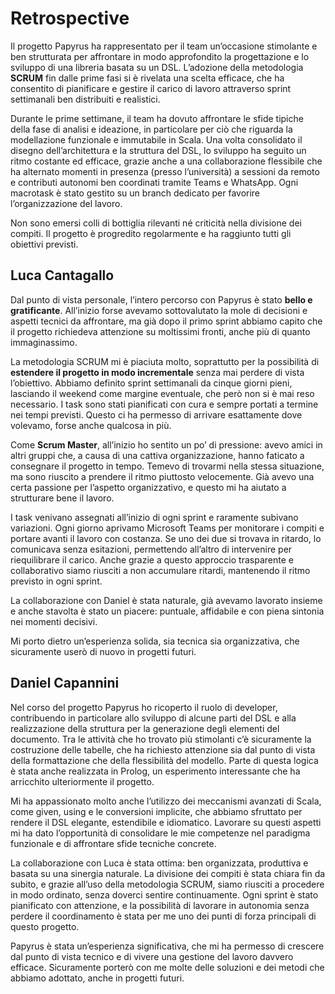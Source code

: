 # Retrospective

Il progetto Papyrus ha rappresentato per il team un’occasione stimolante e ben strutturata per affrontare in modo approfondito la progettazione e lo sviluppo di una libreria basata su un DSL. L’adozione della metodologia **SCRUM** fin dalle prime fasi si è rivelata una scelta efficace, che ha consentito di pianificare e gestire il carico di lavoro attraverso sprint settimanali ben distribuiti e realistici.

Durante le prime settimane, il team ha dovuto affrontare le sfide tipiche della fase di analisi e ideazione, in particolare per ciò che riguarda la modellazione funzionale e immutabile in Scala. Una volta consolidato il disegno dell’architettura e la struttura del DSL, lo sviluppo ha seguito un ritmo costante ed efficace, grazie anche a una collaborazione flessibile che ha alternato momenti in presenza (presso l’università) a sessioni da remoto e contributi autonomi ben coordinati tramite Teams e WhatsApp. Ogni macrotask è stato gestito su un branch dedicato per favorire l’organizzazione del lavoro.

Non sono emersi colli di bottiglia rilevanti né criticità nella divisione dei compiti. Il progetto è progredito regolarmente e ha raggiunto tutti gli obiettivi previsti.

## Luca Cantagallo

Dal punto di vista personale, l’intero percorso con Papyrus è stato **bello e gratificante**. All’inizio forse avevamo sottovalutato la mole di decisioni e aspetti tecnici da affrontare, ma già dopo il primo sprint abbiamo capito che il progetto richiedeva attenzione su moltissimi fronti, anche più di quanto immaginassimo.

La metodologia SCRUM mi è piaciuta molto, soprattutto per la possibilità di **estendere il progetto in modo incrementale** senza mai perdere di vista l’obiettivo. Abbiamo definito sprint settimanali da cinque giorni pieni, lasciando il weekend come margine eventuale, che però non si è mai reso necessario. I task sono stati pianificati con cura e sempre portati a termine nei tempi previsti. Questo ci ha permesso di arrivare esattamente dove volevamo, forse anche qualcosa in più.

Come **Scrum Master**, all’inizio ho sentito un po’ di pressione: avevo amici in altri gruppi che, a causa di una cattiva organizzazione, hanno faticato a consegnare il progetto in tempo. Temevo di trovarmi nella stessa situazione, ma sono riuscito a prendere il ritmo piuttosto velocemente. Già avevo una certa passione per l’aspetto organizzativo, e questo mi ha aiutato a strutturare bene il lavoro.

I task venivano assegnati all’inizio di ogni sprint e raramente subivano variazioni. Ogni giorno aprivamo Microsoft Teams per monitorare i compiti e portare avanti il lavoro con costanza. Se uno dei due si trovava in ritardo, lo comunicava senza esitazioni, permettendo all’altro di intervenire per riequilibrare il carico. Anche grazie a questo approccio trasparente e collaborativo siamo riusciti a non accumulare ritardi, mantenendo il ritmo previsto in ogni sprint.

La collaborazione con Daniel è stata naturale, già avevamo lavorato insieme e anche stavolta è stato un piacere: puntuale, affidabile e con piena sintonia nei momenti decisivi.

Mi porto dietro un’esperienza solida, sia tecnica sia organizzativa, che sicuramente userò di nuovo in progetti futuri.


## Daniel Capannini

Nel corso del progetto Papyrus ho ricoperto il ruolo di developer, contribuendo in particolare allo sviluppo di alcune parti del DSL e alla realizzazione della struttura per la generazione degli elementi del documento. Tra le attività che ho trovato più stimolanti c’è sicuramente la costruzione delle tabelle, che ha richiesto attenzione sia dal punto di vista della formattazione che della flessibilità del modello. Parte di questa logica è stata anche realizzata in Prolog, un esperimento interessante che ha arricchito ulteriormente il progetto.

Mi ha appassionato molto anche l’utilizzo dei meccanismi avanzati di Scala, come given, using e le conversioni implicite, che abbiamo sfruttato per rendere il DSL elegante, estendibile e idiomatico. Lavorare su questi aspetti mi ha dato l’opportunità di consolidare le mie competenze nel paradigma funzionale e di affrontare sfide tecniche concrete.

La collaborazione con Luca è stata ottima: ben organizzata, produttiva e basata su una sinergia naturale. La divisione dei compiti è stata chiara fin da subito, e grazie all’uso della metodologia SCRUM, siamo riusciti a procedere in modo ordinato, senza doverci sentire continuamente. Ogni sprint è stato pianificato con attenzione, e la possibilità di lavorare in autonomia senza perdere il coordinamento è stata per me uno dei punti di forza principali di questo progetto.

Papyrus è stata un’esperienza significativa, che mi ha permesso di crescere dal punto di vista tecnico e di vivere una gestione del lavoro davvero efficace. Sicuramente porterò con me molte delle soluzioni e dei metodi che abbiamo adottato, anche in progetti futuri.
